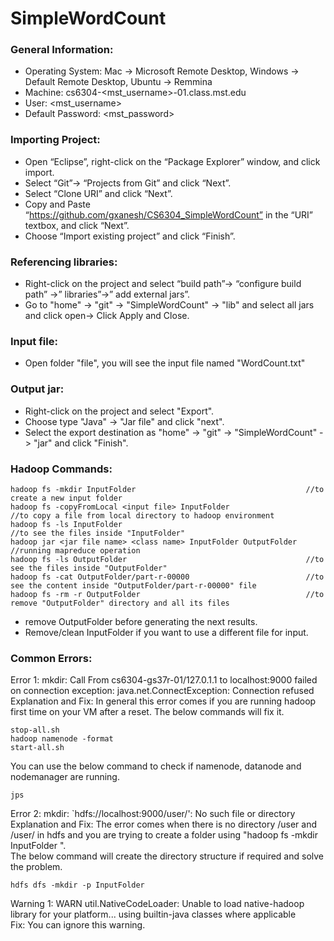 # SimpleWordCount

### General Information:

* Operating System:         Mac -> Microsoft Remote Desktop, Windows -> Default Remote Desktop, Ubuntu -> Remmina
* Machine:                  cs6304-<mst_username>-01.class.mst.edu
* User:                     <mst_username>
* Default Password:         <mst_password>

### Importing Project:
* Open “Eclipse”, right-click on the “Package Explorer” window, and click import.
* Select “Git”-> “Projects from Git” and click “Next”.
* Select “Clone URI” and click “Next”.
* Copy and Paste “https://github.com/gxanesh/CS6304_SimpleWordCount” in the “URI” textbox, and click “Next”. 
* Choose “Import existing project” and click “Finish”.

### Referencing libraries:
* Right-click on the project and select “build path”-> “configure build path” ->” libraries”->” add external jars”.
* Go to "home" -> "git" -> "SimpleWordCount" -> "lib" and select all jars and click open-> Click Apply and Close.

### Input file:
* Open folder "file", you will see the input file named "WordCount.txt"

### Output jar:
* Right-click on the project and select "Export".
* Choose type "Java" -> "Jar file" and click "next".
* Select the export destination as "home" -> "git" -> "SimpleWordCount" -> "jar" and click "Finish".

### Hadoop Commands:
```
hadoop fs -mkdir InputFolder                                      //to create a new input folder
hadoop fs -copyFromLocal <input file> InputFolder                  //to copy a file from local directory to hadoop environment
hadoop fs -ls InputFolder                                          //to see the files inside "InputFolder"
hadoop jar <jar file name> <class name> InputFolder OutputFolder   //running mapreduce operation
hadoop fs -ls OutputFolder                                        //to see the files inside "OutputFolder"
hadoop fs -cat OutputFolder/part-r-00000                          //to see the content inside "OutputFolder/part-r-00000" file
hadoop fs -rm -r OutputFolder                                     //to remove "OutputFolder" directory and all its files
```

- remove OutputFolder before generating the next results.
- Remove/clean InputFolder if you want to use a different file for input.


### Common Errors:
Error 1: mkdir: Call From cs6304-gs37r-01/127.0.1.1 to localhost:9000 failed on connection exception: java.net.ConnectException: Connection refused  
Explanation and Fix: In general this error comes if you are running hadoop first time on your VM after a reset. The below commands will fix it.
```
stop-all.sh
hadoop namenode -format
start-all.sh
```
You can use the below command to check if namenode, datanode and nodemanager are running.
```
jps

```

Error 2: mkdir: `hdfs://localhost:9000/user/<username>': No such file or directory  
Explanation and Fix: The error comes when there is no directory /user and /user/<username> in hdfs and you are trying to create a folder using "hadoop fs -mkdir InputFolder ".   
The below command will create the directory structure if required and solve the problem.
```
hdfs dfs -mkdir -p InputFolder
```

Warning 1: WARN util.NativeCodeLoader: Unable to load native-hadoop library for your platform... using builtin-java classes where applicable  
Fix: You can ignore this warning.


